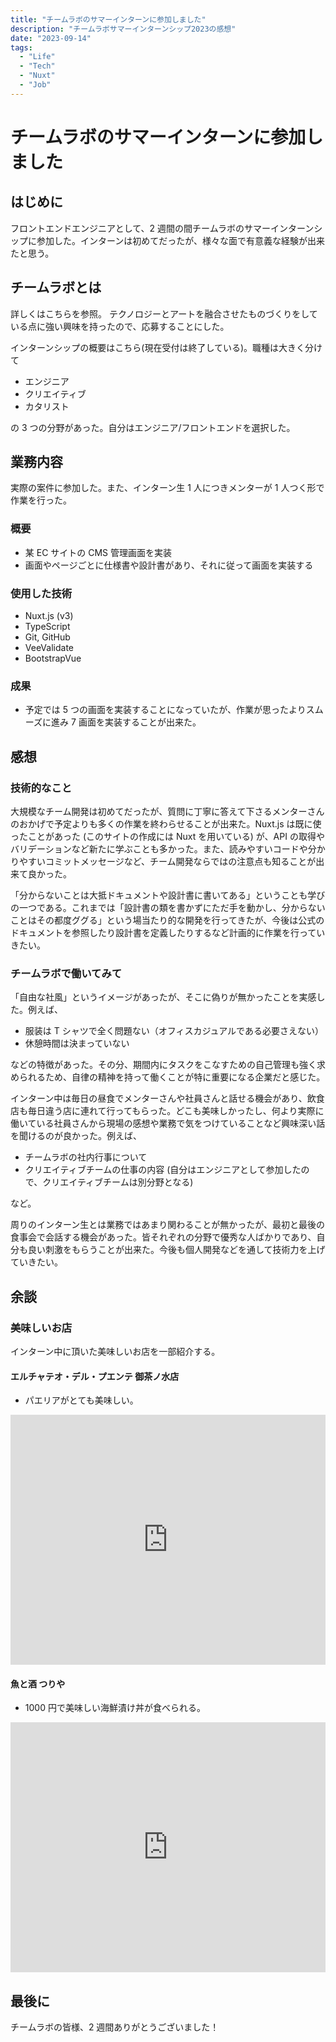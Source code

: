 ```yaml
---
title: "チームラボのサマーインターンに参加しました"
description: "チームラボサマーインターンシップ2023の感想"
date: "2023-09-14"
tags:
  - "Life"
  - "Tech"
  - "Nuxt"
  - "Job"
---
```


# チームラボのサマーインターンに参加しました

<ArticleImage width="375" height="500" quality="60" alt="teamlab" src="/images/articles/2023/09/teamlab.jpeg" date="2023-09-14" ></ArticleImage>

## はじめに

フロントエンドエンジニアとして、2 週間の間チームラボのサマーインターンシップに参加した。インターンは初めてだったが、様々な面で有意義な経験が出来たと思う。

## チームラボとは

<EmbedCard url="https://www.team-lab.com/about/"></EmbedCard>

詳しくはこちらを参照。
テクノロジーとアートを融合させたものづくりをしている点に強い興味を持ったので、応募することにした。

<EmbedCard url="https://internship.team-lab.com/"></EmbedCard>

インターンシップの概要はこちら(現在受付は終了している)。職種は大きく分けて

- エンジニア
- クリエイティブ
- カタリスト

の 3 つの分野があった。自分はエンジニア/フロントエンドを選択した。

## 業務内容

実際の案件に参加した。また、インターン生 1 人につきメンターが 1 人つく形で作業を行った。

### 概要

- 某 EC サイトの CMS 管理画面を実装
- 画面やページごとに仕様書や設計書があり、それに従って画面を実装する

### 使用した技術

- Nuxt.js (v3)
- TypeScript
- Git, GitHub
- VeeValidate
- BootstrapVue

### 成果

- 予定では 5 つの画面を実装することになっていたが、作業が思ったよりスムーズに進み 7 画面を実装することが出来た。

## 感想

### 技術的なこと

大規模なチーム開発は初めてだったが、質問に丁寧に答えて下さるメンターさんのおかげで予定よりも多くの作業を終わらせることが出来た。Nuxt.js は既に使ったことがあった (このサイトの作成には Nuxt を用いている) が、API の取得やバリデーションなど新たに学ぶことも多かった。また、読みやすいコードや分かりやすいコミットメッセージなど、チーム開発ならではの注意点も知ることが出来て良かった。

「分からないことは大抵ドキュメントや設計書に書いてある」ということも学びの一つである。これまでは「設計書の類を書かずにただ手を動かし、分からないことはその都度ググる」という場当たり的な開発を行ってきたが、今後は公式のドキュメントを参照したり設計書を定義したりするなど計画的に作業を行っていきたい。

### チームラボで働いてみて

「自由な社風」というイメージがあったが、そこに偽りが無かったことを実感した。例えば、

- 服装は T シャツで全く問題ない（オフィスカジュアルである必要さえない）
- 休憩時間は決まっていない

などの特徴があった。その分、期間内にタスクをこなすための自己管理も強く求められるため、自律の精神を持って働くことが特に重要になる企業だと感じた。

インターン中は毎日の昼食でメンターさんや社員さんと話せる機会があり、飲食店も毎日違う店に連れて行ってもらった。どこも美味しかったし、何より実際に働いている社員さんから現場の感想や業務で気をつけていることなど興味深い話を聞けるのが良かった。例えば、

- チームラボの社内行事について
- クリエイティブチームの仕事の内容 (自分はエンジニアとして参加したので、クリエイティブチームは別分野となる)

など。

周りのインターン生とは業務ではあまり関わることが無かったが、最初と最後の食事会で会話する機会があった。皆それぞれの分野で優秀な人ばかりであり、自分も良い刺激をもらうことが出来た。今後も個人開発などを通して技術力を上げていきたい。

## 余談

### 美味しいお店

インターン中に頂いた美味しいお店を一部紹介する。

#### エルチャテオ・デル・プエンテ 御茶ノ水店

- パエリアがとても美味しい。

<iframe src="https://www.google.com/maps/embed?pb=!1m18!1m12!1m3!1d3240.135415853982!2d139.76595717642357!3d35.69828512903572!2m3!1f0!2f0!3f0!3m2!1i1024!2i768!4f13.1!3m3!1m2!1s0x60188c1c8813bd89%3A0xd3d1b8d3416916a3!2z44Ko44Or44O744OB44Oj44OG44Kq44O744OH44Or44O744OX44Ko44Oz44OGIOW-oeiMtuODjuawtOW6lw!5e0!3m2!1sja!2sjp!4v1694179501704!5m2!1sja!2sjp" width="600" height="400" style="border:0;width:100%;" allowfullscreen="" loading="lazy" referrerpolicy="no-referrer-when-downgrade"></iframe>

#### 魚と酒 つりや

- 1000 円で美味しい海鮮漬け丼が食べられる。

<iframe src="https://www.google.com/maps/embed?pb=!1m18!1m12!1m3!1d2627.1128358235214!2d139.76145253967218!3d35.69292270288566!2m3!1f0!2f0!3f0!3m2!1i1024!2i768!4f13.1!3m3!1m2!1s0x60188d8b103f7283%3A0xedf33a4d7b1072b5!2z6a2a44Go6YWSIOOBpOOCiuOChA!5e0!3m2!1sja!2sjp!4v1694179892775!5m2!1sja!2sjp" width="600" height="400" style="border:0;width:100%;" allowfullscreen="" loading="lazy" referrerpolicy="no-referrer-when-downgrade"></iframe>

## 最後に

チームラボの皆様、2 週間ありがとうございました！
